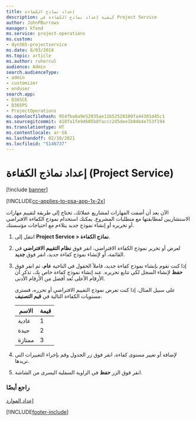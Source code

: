 ```yaml
---
title: إعداد نماذج الكفاءة
description: كيفية إعداد نماذج الكفاءة في Project Service
author: JohnPBurrows
manager: kfend
ms.service: project-operations
ms.custom:
- dyn365-projectservice
ms.date: 8/03/2018
ms.topic: article
ms.author: ruhercul
audience: Admin
search.audienceType:
- admin
- customizer
- enduser
search.app:
- D365CE
- D365PS
- ProjectOperations
ms.openlocfilehash: 954fba6a9e52935ae11b52520109fa44301d45c1
ms.sourcegitcommit: 418fa1fe9d605b8faccc2d5dee1b04b4e753f194
ms.translationtype: HT
ms.contentlocale: ar-SA
ms.lasthandoff: 02/10/2021
ms.locfileid: "5146737"
---
```

# <a name="set-up-proficiency-models-project-service"></a>إعداد نماذج الكفاءة (Project Service)

[!include [banner](../includes/psa-now-project-operations.md)]

[!INCLUDE[cc-applies-to-psa-app-1x-2x](../includes/cc-applies-to-psa-app-1x-2x.md)]

الآن بعد أن أضفت المهارات لمشاريع عملائك، تحتاج إلى طريقة لتقييم مهارات الاستشاريين لمطابقتها مع متطلبات المشروع. يمكنك استخدام نموذج الكفاءة الافتراضي أو تحريره أو إنشاء نموذج جديد يتلاءم مع احتياجات مؤسستك.  
  
1.  انتقل إلى **Project Service > نماذج الكفاءة**.  
  
2.  لعرض أو تحرير نموذج الكفاءة الافتراضي، انقر فوق **نظام التقييم الافتراضي‬** في القائمة، أو لإنشاء نموذج كفاءة جديد، انقر فوق **جديد**.  
  
3.  إذا كنت تقوم بإنشاء نموذج كفاءة جديد، فاملأ الحقول في الناحية **عام**، ثم انقر فوق **حفظ** لإنشاء السجل لكي تتابع تحريره. عند إنشاء نموذج كفاءة خاص بك، تذكر أن الأرقام الأعلى تُعد أفضل من الأرقام الأدنى.  
  
     على سبيل المثال، إذا كنت تعرض نموذج التقييم الافتراضي أو تحرره، فسترى مستويات الكفاءة التالية في **قيم التصنيف**.  
  
    |الاسم|قيمة|  
    |----------|-----------|  
    |عادية|1|  
    |جيدة|2|  
    |ممتازة|3|  
  
4.  لإضافة أو تغيير مستوى كفاءة، انقر فوق زر الجدول وقم بإجراء التغييرات التي تريدها.  
  
5.  انقر فوق الزر **حفظ** في الزاوية السفلية اليسرى من الشاشة.  
  
### <a name="see-also"></a>راجع أيضًا  
 [إعداد الموارد](../psa/set-up-resources.md)


[!INCLUDE[footer-include](../includes/footer-banner.md)]